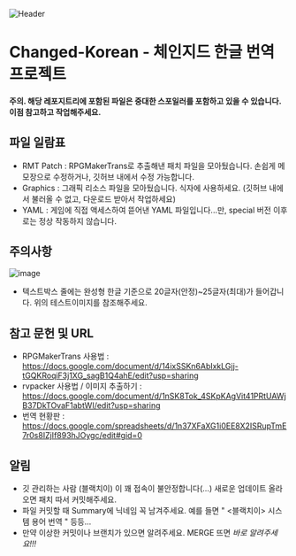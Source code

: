 ![Header](https://user-images.githubusercontent.com/55882406/73129366-4db69380-4025-11ea-8085-437a513fc6b9.png)

# Changed-Korean - 체인지드 한글 번역 프로젝트

#### 주의. 해당 레포지트리에 포함된 파일은 중대한 스포일러를 포함하고 있을 수 있습니다. 이점 참고하고 작업해주세요.

## 파일 일람표
 - RMT Patch : RPGMakerTrans로 추출해낸 패치 파일을 모아뒀습니다. 손쉽게 메모장으로 수정하거나, 깃허브 내에서 수정 가능합니다.
 - Graphics : 그래픽 리소스 파일을 모아뒀습니다. 식자에 사용하세요. (깃허브 내에서 불러올 수 없고, 다운로드 받아서 작업하세요)
 - YAML : 게임에 직접 액세스하여 뜯어낸 YAML 파일입니다...만, special 버전 이후로는 정상 작동하지 않습니다.

## 주의사항
![image](https://user-images.githubusercontent.com/55882406/73133099-6f386f00-4067-11ea-8095-450e0dfff9a0.png)
 - 텍스트박스 줄에는 완성형 한글 기준으로 20글자(안정)~25글자(최대)가 들어갑니다. 위의 테스트이미지를 참조해주세요.

## 참고 문헌 및 URL
 - RPGMakerTrans 사용법 : https://docs.google.com/document/d/14ixSSKn6AbIxkLGjj-tGQKRoqiF3j1XG_sagB1Q4ahE/edit?usp=sharing
 - rvpacker 사용법 / 이미지 추출하기  : https://docs.google.com/document/d/1nSK8Tok_4SKpKAgVit41PRtUAWjB37DkTOvaF1abtWI/edit?usp=sharing
 - 번역 현황판 : https://docs.google.com/spreadsheets/d/1n37XFaXG1i0EE8X2ISRupTmE7r0s8IZjIf893hJOygc/edit#gid=0 
 
## 알림
 - 깃 관리하는 사람 (블랙치이) 이 꽤 접속이 불안정합니다(...) 새로운 업데이트 올라오면 패치 따서 커밋해주세요.
 - 파일 커밋할 때 Summary에 닉네임 꼭 남겨주세요. 예를 들면 " <블랙치이> 시스템 용어 번역 " 등등...
 - 만약 이상한 커밋이나 브랜치가 있으면 알려주세요. MERGE 뜨면 *바로 알려주세요!!!*
 

